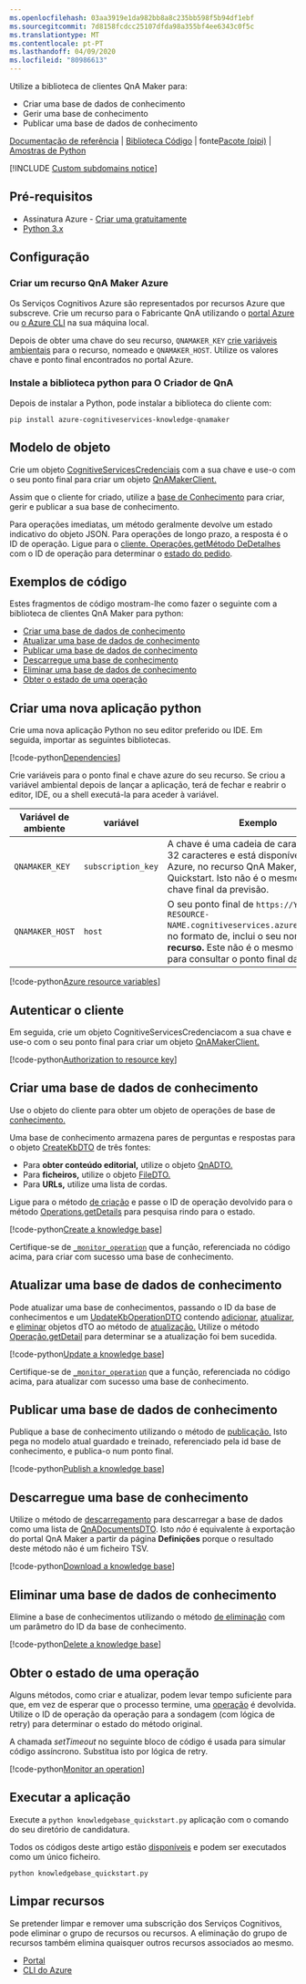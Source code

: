 ```yaml
---
ms.openlocfilehash: 03aa3919e1da982bb8a8c235bb598f5b94df1ebf
ms.sourcegitcommit: 7d8158fcdcc25107dfda98a355bf4ee6343c0f5c
ms.translationtype: MT
ms.contentlocale: pt-PT
ms.lasthandoff: 04/09/2020
ms.locfileid: "80986613"
---
```


Utilize a biblioteca de clientes QnA Maker para:

* Criar uma base de dados de conhecimento
* Gerir uma base de conhecimento
* Publicar uma base de dados de conhecimento

[Documentação de referência](https://docs.microsoft.com/python/api/azure-cognitiveservices-knowledge-qnamaker/azure.cognitiveservices.knowledge.qnamaker?view=azure-python) | [Biblioteca Código](https://github.com/Azure/azure-sdk-for-python/tree/master/sdk/cognitiveservices/azure-cognitiveservices-knowledge-qnamaker) | fonte[Pacote (pipi)](https://pypi.org/project/azure-cognitiveservices-knowledge-qnamaker/) | [Amostras de Python](https://github.com/Azure-Samples/cognitive-services-qnamaker-python/blob/master/documentation-samples/quickstarts/knowledgebase_quickstart/knowledgebase_quickstart.py)

[!INCLUDE [Custom subdomains notice](../../../../includes/cognitive-services-custom-subdomains-note.md)]

## <a name="prerequisites"></a>Pré-requisitos

* Assinatura Azure - [Criar uma gratuitamente](https://azure.microsoft.com/free/)
* [Python 3.x](https://www.python.org/)

## <a name="setting-up"></a>Configuração

### <a name="create-a-qna-maker-azure-resource"></a>Criar um recurso QnA Maker Azure

Os Serviços Cognitivos Azure são representados por recursos Azure que subscreve. Crie um recurso para o Fabricante QnA utilizando o [portal Azure](https://docs.microsoft.com/azure/cognitive-services/cognitive-services-apis-create-account) ou [o Azure CLI](https://docs.microsoft.com/azure/cognitive-services/cognitive-services-apis-create-account-cli) na sua máquina local.

Depois de obter uma chave do seu recurso, `QNAMAKER_KEY` [crie variáveis ambientais](https://docs.microsoft.com/azure/cognitive-services/cognitive-services-apis-create-account#configure-an-environment-variable-for-authentication) para o recurso, nomeado e `QNAMAKER_HOST`. Utilize os valores chave e ponto final encontrados no portal Azure.

### <a name="install-the-python-library-for-qna-maker"></a>Instale a biblioteca python para O Criador de QnA

Depois de instalar a Python, pode instalar a biblioteca do cliente com:

```console
pip install azure-cognitiveservices-knowledge-qnamaker
```

## <a name="object-model"></a>Modelo de objeto

Crie um objeto [CognitiveServicesCredenciais](https://docs.microsoft.com/python/api/msrest/msrest.authentication.cognitiveservicescredentials?view=azure-python) com a sua chave e use-o com o seu ponto final para criar um objeto [QnAMakerClient.](https://docs.microsoft.com/python/api/azure-cognitiveservices-knowledge-qnamaker/azure.cognitiveservices.knowledge.qnamaker.qnamakerclient?view=azure-python)

Assim que o cliente for criado, utilize a [base de Conhecimento](https://docs.microsoft.com/python/api/azure-cognitiveservices-knowledge-qnamaker/azure.cognitiveservices.knowledge.qnamaker.operations.knowledgebaseoperations?view=azure-python) para criar, gerir e publicar a sua base de conhecimento.

Para operações imediatas, um método geralmente devolve um estado indicativo do objeto JSON. Para operações de longo prazo, a resposta é o ID de operação. Ligue para o [cliente. Operações.getMétodo DeDetalhes](https://docs.microsoft.com/python/api/azure-cognitiveservices-knowledge-qnamaker/azure.cognitiveservices.knowledge.qnamaker.operations.operations%28class%29?view=azure-python#get-details-operation-id--custom-headers-none--raw-false----operation-config-) com o ID de operação para determinar o [estado do pedido](https://docs.microsoft.com/python/api/azure-cognitiveservices-knowledge-qnamaker/azure.cognitiveservices.knowledge.qnamaker.models.operationstatetype?view=azure-python).


## <a name="code-examples"></a>Exemplos de código

Estes fragmentos de código mostram-lhe como fazer o seguinte com a biblioteca de clientes QnA Maker para python:

* [Criar uma base de dados de conhecimento](#create-a-knowledge-base)
* [Atualizar uma base de dados de conhecimento](#update-a-knowledge-base)
* [Publicar uma base de dados de conhecimento](#publish-a-knowledge-base)
* [Descarregue uma base de conhecimento](#download-a-knowledge-base)
* [Eliminar uma base de dados de conhecimento](#delete-a-knowledge-base)
* [Obter o estado de uma operação](#get-status-of-an-operation)

## <a name="create-a-new-python-application"></a>Criar uma nova aplicação python

Crie uma nova aplicação Python no seu editor preferido ou IDE. Em seguida, importar as seguintes bibliotecas.

[!code-python[Dependencies](~/samples-qnamaker-python/documentation-samples/quickstarts/knowledgebase_quickstart/knowledgebase_quickstart.py?name=dependencies)]

Crie variáveis para o ponto final e chave azure do seu recurso. Se criou a variável ambiental depois de lançar a aplicação, terá de fechar e reabrir o editor, IDE, ou a shell executá-la para aceder à variável.

|Variável de ambiente|variável|Exemplo|
|--|--|--|
|`QNAMAKER_KEY`|`subscription_key`|A chave é uma cadeia de caracteres de 32 caracteres e está disponível no portal Azure, no recurso QnA Maker, na página Quickstart. Isto não é o mesmo que a chave final da previsão.|
|`QNAMAKER_HOST`|`host`| O seu ponto final de `https://YOUR-RESOURCE-NAME.cognitiveservices.azure.com`autoria, no formato de, inclui o seu nome de **recurso.** Este não é o mesmo URL usado para consultar o ponto final da previsão.|

[!code-python[Azure resource variables](~/samples-qnamaker-python/documentation-samples/quickstarts/knowledgebase_quickstart/knowledgebase_quickstart.py?name=resourcekeys)]

## <a name="authenticate-the-client"></a>Autenticar o cliente

Em seguida, crie um objeto CognitiveServicesCredenciacom a sua chave e use-o com o seu ponto final para criar um objeto [QnAMakerClient.](https://docs.microsoft.com/python/api/azure-cognitiveservices-knowledge-qnamaker/azure.cognitiveservices.knowledge.qnamaker.qnamakerclient?view=azure-python)


[!code-python[Authorization to resource key](~/samples-qnamaker-python/documentation-samples/quickstarts/knowledgebase_quickstart/knowledgebase_quickstart.py?name=authorization)]

## <a name="create-a-knowledge-base"></a>Criar uma base de dados de conhecimento

 Use o objeto do cliente para obter um objeto de operações de base de [conhecimento.](https://docs.microsoft.com/python/api/azure-cognitiveservices-knowledge-qnamaker/azure.cognitiveservices.knowledge.qnamaker.operations.knowledgebaseoperations?view=azure-python)

Uma base de conhecimento armazena pares de perguntas e respostas para o objeto [CreateKbDTO](https://docs.microsoft.com/python/api/azure-cognitiveservices-knowledge-qnamaker/azure.cognitiveservices.knowledge.qnamaker.models.createkbdto?view=azure-python) de três fontes:

* Para **obter conteúdo editorial,** utilize o objeto [QnADTO.](https://docs.microsoft.com/python/api/azure-cognitiveservices-knowledge-qnamaker/azure.cognitiveservices.knowledge.qnamaker.models.qnadto?view=azure-python)
* Para **ficheiros,** utilize o objeto [FileDTO.](https://docs.microsoft.com/python/api/azure-cognitiveservices-knowledge-qnamaker/azure.cognitiveservices.knowledge.qnamaker.models.filedto?view=azure-python)
* Para **URLs,** utilize uma lista de cordas.

Ligue para o método [de criação](https://docs.microsoft.com/python/api/azure-cognitiveservices-knowledge-qnamaker/azure.cognitiveservices.knowledge.qnamaker.operations.knowledgebaseoperations?view=azure-python#create-create-kb-payload--custom-headers-none--raw-false----operation-config-) e passe o ID de operação devolvido para o método [Operations.getDetails](#get-status-of-an-operation) para pesquisa rindo para o estado.

[!code-python[Create a knowledge base](~/samples-qnamaker-python/documentation-samples/quickstarts/knowledgebase_quickstart/knowledgebase_quickstart.py?name=createkb&highlight=15)]

Certifique-se de [`_monitor_operation`](#get-status-of-an-operation) que a função, referenciada no código acima, para criar com sucesso uma base de conhecimento.

## <a name="update-a-knowledge-base"></a>Atualizar uma base de dados de conhecimento

Pode atualizar uma base de conhecimentos, passando o ID da base de conhecimentos e um [UpdateKbOperationDTO](https://docs.microsoft.com/python/api/azure-cognitiveservices-knowledge-qnamaker/azure.cognitiveservices.knowledge.qnamaker.models.updatekboperationdto?view=azure-python) contendo [adicionar](https://docs.microsoft.com/python/api/azure-cognitiveservices-knowledge-qnamaker/azure.cognitiveservices.knowledge.qnamaker.models.updatekboperationdtoadd?view=azure-python), [atualizar](https://docs.microsoft.com/python/api/azure-cognitiveservices-knowledge-qnamaker/azure.cognitiveservices.knowledge.qnamaker.models.updatekboperationdtoupdate?view=azure-python), e [eliminar](https://docs.microsoft.com/python/api/azure-cognitiveservices-knowledge-qnamaker/azure.cognitiveservices.knowledge.qnamaker.models.updatekboperationdtodelete?view=azure-python) objetos dTO ao método de [atualização.](https://docs.microsoft.com/python/api/azure-cognitiveservices-knowledge-qnamaker/azure.cognitiveservices.knowledge.qnamaker.operations.knowledgebaseoperations?view=azure-python#update-kb-id--update-kb--custom-headers-none--raw-false----operation-config-) Utilize o método [Operação.getDetail](#get-status-of-an-operation) para determinar se a atualização foi bem sucedida.

[!code-python[Update a knowledge base](~/samples-qnamaker-python/documentation-samples/quickstarts/knowledgebase_quickstart/knowledgebase_quickstart.py?name=updatekb&highlight=2)]

Certifique-se de [`_monitor_operation`](#get-status-of-an-operation) que a função, referenciada no código acima, para atualizar com sucesso uma base de conhecimento.

## <a name="publish-a-knowledge-base"></a>Publicar uma base de dados de conhecimento

Publique a base de conhecimento utilizando o método de [publicação.](https://docs.microsoft.com/python/api/azure-cognitiveservices-knowledge-qnamaker/azure.cognitiveservices.knowledge.qnamaker.operations.knowledgebaseoperations?view=azure-python#publish-kb-id--custom-headers-none--raw-false----operation-config-) Isto pega no modelo atual guardado e treinado, referenciado pela id base de conhecimento, e publica-o num ponto final.

[!code-python[Publish a knowledge base](~/samples-qnamaker-python/documentation-samples/quickstarts/knowledgebase_quickstart/knowledgebase_quickstart.py?name=publishkb&highlight=2)]

## <a name="download-a-knowledge-base"></a>Descarregue uma base de conhecimento

Utilize o método de [descarregamento](https://docs.microsoft.com/python/api/azure-cognitiveservices-knowledge-qnamaker/azure.cognitiveservices.knowledge.qnamaker.operations.knowledgebaseoperations?view=azure-python#download-kb-id--environment--custom-headers-none--raw-false----operation-config-) para descarregar a base de dados como uma lista de [QnADocumentsDTO](https://docs.microsoft.com/python/api/azure-cognitiveservices-knowledge-qnamaker/azure.cognitiveservices.knowledge.qnamaker.models.qnadocumentsdto?view=azure-python). Isto _não_ é equivalente à exportação do portal QnA Maker a partir da página **Definições** porque o resultado deste método não é um ficheiro TSV.

[!code-python[Download a knowledge base](~/samples-qnamaker-python/documentation-samples/quickstarts/knowledgebase_quickstart/knowledgebase_quickstart.py?name=downloadkb&highlight=2)]

## <a name="delete-a-knowledge-base"></a>Eliminar uma base de dados de conhecimento

Elimine a base de conhecimentos utilizando o método [de eliminação](https://docs.microsoft.com/python/api/azure-cognitiveservices-knowledge-qnamaker/azure.cognitiveservices.knowledge.qnamaker.operations.knowledgebaseoperations?view=azure-python#delete-kb-id--custom-headers-none--raw-false----operation-config-) com um parâmetro do ID da base de conhecimento.

[!code-python[Delete a knowledge base](~/samples-qnamaker-python/documentation-samples/quickstarts/knowledgebase_quickstart/knowledgebase_quickstart.py?name=deletekb&highlight=2)]

## <a name="get-status-of-an-operation"></a>Obter o estado de uma operação

Alguns métodos, como criar e atualizar, podem levar tempo suficiente para que, em vez de esperar que o processo termine, uma [operação](https://docs.microsoft.com/python/api/azure-cognitiveservices-knowledge-qnamaker/azure.cognitiveservices.knowledge.qnamaker.models.operation%28class%29?view=azure-python) é devolvida. Utilize o ID de operação da operação para a sondagem (com lógica de retry) para determinar o estado do método original.

A chamada _setTimeout_ no seguinte bloco de código é usada para simular código assíncrono. Substitua isto por lógica de retry.

[!code-python[Monitor an operation](~/samples-qnamaker-python/documentation-samples/quickstarts/knowledgebase_quickstart/knowledgebase_quickstart.py?name=monitorOperation&highlight=7)]

## <a name="run-the-application"></a>Executar a aplicação

Execute a `python knowledgebase_quickstart.py` aplicação com o comando do seu diretório de candidatura.

Todos os códigos deste artigo estão [disponíveis](https://github.com/Azure-Samples/cognitive-services-qnamaker-python/blob/master/documentation-samples/quickstarts/knowledgebase_quickstart/knowledgebase_quickstart.py) e podem ser executados como um único ficheiro.

```console
python knowledgebase_quickstart.py
```

## <a name="clean-up-resources"></a>Limpar recursos

Se pretender limpar e remover uma subscrição dos Serviços Cognitivos, pode eliminar o grupo de recursos ou recursos. A eliminação do grupo de recursos também elimina quaisquer outros recursos associados ao mesmo.

* [Portal](../../cognitive-services-apis-create-account.md#clean-up-resources)
* [CLI do Azure](../../cognitive-services-apis-create-account-cli.md#clean-up-resources)

